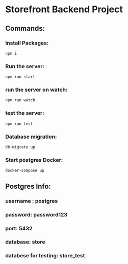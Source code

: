 # Storefront Backend Project

## Commands:

### Install Packages:
`npm i`

### Run the server:
`npm run start`

### run the server on watch:
`npm run watch`

### test the server:
`npm run test`

### Database migration:
`db-migrate up`

### Start postgres Docker:
`docker-compose up`

## Postgres Info:

### username : postgres
### password: password123
### port: 5432
### database: store
### databese for testing: store_test